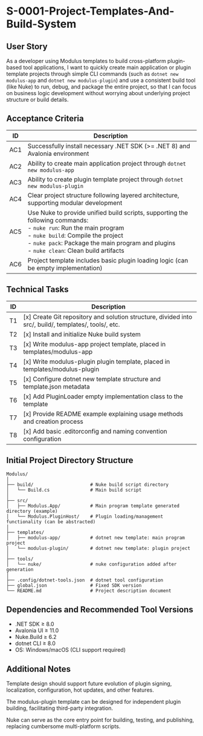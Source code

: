 <!-- 优先级：P0 -->
<!-- 状态：已完成 -->
# S-0001-Project-Templates-And-Build-System

## User Story
As a developer using Modulus templates to build cross-platform plugin-based tool applications,
I want to quickly create main application or plugin template projects through simple CLI commands
(such as `dotnet new modulus-app` and `dotnet new modulus-plugin`) and use a consistent build tool
(like Nuke) to run, debug, and package the entire project, so that I can focus on business logic
development without worrying about underlying project structure or build details.

## Acceptance Criteria

| ID | Description |
|----|-------------|
| AC1 | Successfully install necessary .NET SDK (>= .NET 8) and Avalonia environment |
| AC2 | Ability to create main application project through `dotnet new modulus-app` |
| AC3 | Ability to create plugin template project through `dotnet new modulus-plugin` |
| AC4 | Clear project structure following layered architecture, supporting modular development |
| AC5 | Use Nuke to provide unified build scripts, supporting the following commands:<br>- `nuke run`: Run the main program<br>- `nuke build`: Compile the project<br>- `nuke pack`: Package the main program and plugins<br>- `nuke clean`: Clean build artifacts |
| AC6 | Project template includes basic plugin loading logic (can be empty implementation) |

## Technical Tasks

| ID | Description |
|----|-------------|
| T1 | [x] Create Git repository and solution structure, divided into src/, build/, templates/, tools/, etc. |
| T2 | [x] Install and initialize Nuke build system |
| T3 | [x] Write modulus-app project template, placed in templates/modulus-app |
| T4 | [x] Write modulus-plugin plugin template, placed in templates/modulus-plugin |
| T5 | [x] Configure dotnet new template structure and template.json metadata |
| T6 | [x] Add PluginLoader empty implementation class to the template |
| T7 | [x] Provide README example explaining usage methods and creation process |
| T8 | [x] Add basic .editorconfig and naming convention configuration |

## Initial Project Directory Structure
```
Modulus/
│
├── build/                     # Nuke build script directory
│   └── Build.cs               # Main build script
│
├── src/
│   ├── Modulus.App/           # Main program template generated directory (example)
│   └── Modulus.PluginHost/    # Plugin loading/management functionality (can be abstracted)
│
├── templates/
│   ├── modulus-app/           # dotnet new template: main program project
│   └── modulus-plugin/        # dotnet new template: plugin project
│
├── tools/
│   └── nuke/                  # nuke configuration added after generation
│
├── .config/dotnet-tools.json  # dotnet tool configuration
├── global.json                # Fixed SDK version
└── README.md                  # Project description document
```

## Dependencies and Recommended Tool Versions
- .NET SDK ≥ 8.0
- Avalonia UI ≥ 11.0
- Nuke.Build ≥ 6.2
- dotnet CLI ≥ 8.0
- OS: Windows/macOS (CLI support required)

## Additional Notes
Template design should support future evolution of plugin signing, localization, configuration, hot updates, and other features.

The modulus-plugin template can be designed for independent plugin building, facilitating third-party integration.

Nuke can serve as the core entry point for building, testing, and publishing, replacing cumbersome multi-platform scripts.
